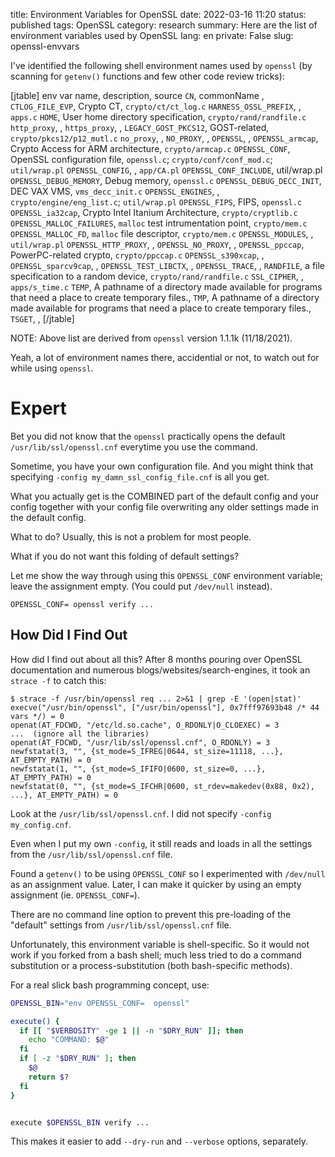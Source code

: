 title: Environment Variables for OpenSSL
date: 2022-03-16 11:20
status: published
tags: OpenSSL
category: research
summary: Here are the list of environment variables used by OpenSSL
lang: en
private: False
slug: openssl-envvars

I've identified the following shell environment names used by `openssl` 
(by scanning for `getenv()` functions and few other code review tricks):

[jtable]
env var name, description, source
`CN`, commonName ,
`CTLOG_FILE_EVP`, Crypto CT, `crypto/ct/ct_log.c`
`HARNESS_OSSL_PREFIX`, , `apps.c`
`HOME`, User home directory specification, `crypto/rand/randfile.c`
`http_proxy`, ,
`https_proxy`, ,
`LEGACY_GOST_PKCS12`, GOST-related, `crypto/pkcs12/p12_mutl.c`
`no_proxy`, ,
`NO_PROXY`, ,
`OPENSSL`, ,
`OPENSSL_armcap`, Crypto Access for ARM architecture, `crypto/armcap.c`
`OPENSSL_CONF`, OpenSSL configuration file, `openssl.c`; `crypto/conf/conf_mod.c`; `util/wrap.pl`
`OPENSSL_CONFIG`, , `app/CA.pl`
`OPENSSL_CONF_INCLUDE`, util/wrap.pl
`OPENSSL_DEBUG_MEMORY`, Debug memory, `openssl.c`
`OPENSSL_DEBUG_DECC_INIT`, DEC VAX VMS, `vms_decc_init.c`
`OPENSSL_ENGINES`, , `crypto/engine/eng_list.c`; `util/wrap.pl`
`OPENSSL_FIPS`, FIPS, `openssl.c`
`OPENSSL_ia32cap`, Crypto Intel Itanium Architecture, `crypto/cryptlib.c`
`OPENSSL_MALLOC_FAILURES`, `malloc` test intrumentation point, `crypto/mem.c`
`OPENSSL_MALLOC_FD`, `malloc` file descriptor, `crypto/mem.c`
`OPENSSL_MODULES`, , `util/wrap.pl`
`OPENSSL_HTTP_PROXY`, ,
`OPENSSL_NO_PROXY`, ,
`OPENSSL_ppccap`, PowerPC-related crypto, `crypto/ppccap.c`
`OPENSSL_s390xcap`, ,
`OPENSSL_sparcv9cap`, ,
`OPENSSL_TEST_LIBCTX`, ,
`OPENSSL_TRACE`, ,
`RANDFILE`, a file specification to a random device, `crypto/rand/randfile.c`
`SSL_CIPHER`, , `apps/s_time.c`
`TEMP`, A pathname of a directory made available for programs that need a place to create temporary files.,
`TMP`, A pathname of a directory made available for programs that need a place to create temporary files.,
`TSGET`, ,
[/jtable]

NOTE: Above list are derived from `openssl` version 1.1.1k (11/18/2021).

Yeah, a lot of environment names there, accidential or not, to watch out for while using `openssl`.  

Expert
======

Bet you did not know that the `openssl` practically opens the default `/usr/lib/ssl/openssl.cnf` everytime you use the command.

Sometime, you have your own configuration file.  And you might think that specifying `-config my_damn_ssl_config_file.cnf` is all you get.  

What you actually get is the COMBINED part of the default config and your config together with your config file overwriting any older settings made in the default config.

What to do?  Usually, this is not a problem for most people.

What if you do not want this folding of default settings?

Let me show the way through using this `OPENSSL_CONF` environment variable; leave the assignment empty.  (You could put `/dev/null` instead).

```console
OPENSSL_CONF= openssl verify ...
```

How Did I Find Out
------------------

How did I find out about all this? After 8 months pouring over OpenSSL documentation and numerous blogs/websites/search-engines, it took an `strace -f` to catch this:

```console
$ strace -f /usr/bin/openssl req ... 2>&1 | grep -E '(open|stat)'
execve("/usr/bin/openssl", ["/usr/bin/openssl"], 0x7fff97693b48 /* 44 vars */) = 0
openat(AT_FDCWD, "/etc/ld.so.cache", O_RDONLY|O_CLOEXEC) = 3
...  (ignore all the libraries)
openat(AT_FDCWD, "/usr/lib/ssl/openssl.cnf", O_RDONLY) = 3
newfstatat(3, "", {st_mode=S_IFREG|0644, st_size=11118, ...}, AT_EMPTY_PATH) = 0
newfstatat(1, "", {st_mode=S_IFIFO|0600, st_size=0, ...}, AT_EMPTY_PATH) = 0
newfstatat(0, "", {st_mode=S_IFCHR|0600, st_rdev=makedev(0x88, 0x2), ...}, AT_EMPTY_PATH) = 0
```

Look at the `/usr/lib/ssl/openssl.cnf`.  I did not specify `-config my_config.cnf`.

Even when I put my own `-config`, it still reads and loads in all the settings from the `/usr/lib/ssl/openssl.cnf` file.

Found a `getenv()` to be using `OPENSSL_CONF` so I experimented with `/dev/null` as an assignment value.   Later, I can make it quicker by using an empty assignment (ie. `OPENSSL_CONF=`).

There are no command line option to prevent this pre-loading of the "default" settings from `/usr/lib/ssl/openssl.cnf` file.

Unfortunately, this environment variable is shell-specific.  So it would not work if you forked from a bash shell;  much less tried to do a command substitution or a process-substitution (both bash-specific methods).

For a real slick bash programming concept, use:

```bash
OPENSSL_BIN="env OPENSSL_CONF=  openssl"

execute() {
  if [[ "$VERBOSITY" -ge 1 || -n "$DRY_RUN" ]]; then
    echo "COMMAND: $@"
  fi
  if [ -z "$DRY_RUN" ]; then
    $@
    return $?
  fi
}


execute $OPENSSL_BIN verify ...
```

This makes it easier to add `--dry-run` and `--verbose` options, separately.
